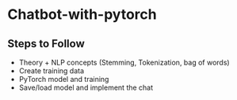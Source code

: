 # Chatbot-with-pytorch
## Steps to Follow
- Theory + NLP concepts (Stemming, Tokenization, bag of words)
- Create training data
- PyTorch model and training
- Save/load model and implement the chat
